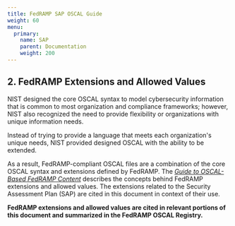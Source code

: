 ```yaml
---
title: FedRAMP SAP OSCAL Guide
weight: 60
menu:
  primary:
    name: SAP
    parent: Documentation
    weight: 200
---
```


## 2. FedRAMP Extensions and Allowed Values

NIST designed the core OSCAL syntax to model cybersecurity information
that is common to most organization and compliance frameworks; however,
NIST also recognized the need to provide flexibility or organizations
with unique information needs.

Instead of trying to provide a language that meets each organization\'s
unique needs, NIST provided designed OSCAL with the ability to be
extended.

As a result, FedRAMP-compliant OSCAL files are a combination of the core
OSCAL syntax and extensions defined by FedRAMP. The [*Guide to OSCAL-Based FedRAMP Content*](/guides)
describes the concepts behind FedRAMP extensions and allowed values. The
extensions related to the Security Assessment Plan (SAP) are cited in
this document in context of their use.

**FedRAMP extensions and allowed values are cited in relevant portions
of this document and summarized in the FedRAMP OSCAL Registry.**